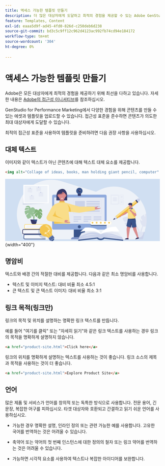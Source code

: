 ```yaml
---
title: 액세스 가능한 템플릿 만들기
description: 더 많은 대상자에게 도달하고 최적의 경험을 제공할 수 있는 Adobe GenStudio for Performance Marketing의 템플릿을 작성합니다.
feature: Templates, Content
exl-id: eaaa5d9f-ad45-4fd0-826d-c250deb6d238
source-git-commit: bd3c5c9ff12c962d4123ac992fb74cd94e184172
workflow-type: tm+mt
source-wordcount: '304'
ht-degree: 0%

---
```


# 액세스 가능한 템플릿 만들기

Adobe은 모든 대상자에게 최적의 경험을 제공하기 위해 최선을 다하고 있습니다. 자세한 내용은 [Adobe의 접근성 이니셔티브](https://www.adobe.com/trust/accessibility/initiatives.html)를 참조하십시오.

GenStudio for Performance Marketing에서 다양한 경험을 위해 콘텐츠를 만들 수 있는 에셋과 템플릿을 업로드할 수 있습니다. 접근성 표준을 준수하면 콘텐츠가 의도한 최대 대상자에게 도달할 수 있습니다.

최적의 접근성 표준을 사용하여 템플릿을 준비하려면 다음 권장 사항을 사용하십시오.

## 대체 텍스트

이미지와 같이 텍스트가 아닌 콘텐츠에 대해 텍스트 대체 요소를 제공합니다.

```html
<img alt="Collage of ideas, books, man holding giant pencil, computer" src="card-create-assets.png">
```

![아이디어, 책, 큰 연필 들고 있는 남자, 컴퓨터 콜라주](../../assets/card-create-assets.png){width="400"}

## 명암비

텍스트와 배경 간의 적절한 대비를 제공합니다. 다음과 같은 최소 명암비를 사용합니다.

- 텍스트 및 이미지 텍스트: 대비 비율 최소 4.5:1
- 큰 텍스트 및 큰 텍스트 이미지: 대비 비율 최소 3:1

## 링크 목적(링크만)

링크의 목적 및 위치를 설명하는 명확한 링크 텍스트를 만듭니다.

예를 들어 &quot;여기를 클릭&quot; 또는 &quot;자세히 읽기&quot;와 같은 링크 텍스트를 사용하는 경우 링크의 목적을 명확하게 설명하지 않습니다.

```html
<a href="product-site.html">Click here</a>
```

링크의 위치를 명확하게 설명하는 텍스트를 사용하는 것이 좋습니다. 링크 소스의 제목과 목적을 사용하는 것이 더 좋습니다.

```html
<a href="product-site.html">Explore Product Site</a>
```

## 언어

많은 제품 및 서비스가 언어를 창의적 또는 독특한 방식으로 사용합니다. 전문 용어, 긴 문장, 복잡한 어구를 피하십시오. 타겟 대상자와 호환되고 간결하고 읽기 쉬운 언어를 사용하십시오.

- 가능한 경우 명확한 설명, 인라인 정의 또는 관련 가능한 예를 사용합니다. 고유한 국어를 번역하는 것은 어려울 수 있습니다.

- 축약어 또는 약어의 첫 번째 인스턴스에 대한 정의의 철자 또는 링크 약어를 번역하는 것은 어려울 수 있습니다.

- 가능하면 시각적 요소를 사용하여 텍스트나 복잡한 아이디어를 보완합니다.

